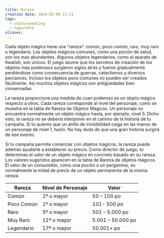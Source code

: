 ```yaml
---
title: Rareza
creation date: 2024-03-04 17:21
tags:
  - state/seedling
  - type/note
aliases:
---
```

Cada objeto mágico tiene una “rareza”: común, poco común, raro, muy raro o legendario. Los objetos mágicos comunes, como una poción de salud, son los mas abundantes. Algunos objetos legendarios, como el aparato de Kwalish, son únicos. El juego asume que los secretos de creación de los objetos mas poderosos surgieron siglos atrás y fueron gradualmente perdiéndose como consecuencia de guerras, cataclismos y diversos percances. Incluso los objetos poco comunes no pueden ser creados fácilmente. Así muchos objetos mágicos son antigüedades bien conservadas.

La rareza proporciona una medida de cuan poderoso es un objeto mágico respecto a otros. Cada rareza corresponde al nivel del personaje, como se muestra en la tabla de Rareza de
Objetos Mágicos. Un personaje no encuentra normalmente un objeto mágico hasta, por ejemplo, nivel 5. Dicho esto, la rareza no se debería interponer en el camino de la historia de tu campaña. Si tu quieres que un anillo de invisibilidad caiga en las manos de un personaje de nivel 1, hazlo. No hay duda de que una gran historia surgirá de ese evento.

Si tu campaña permite comerciar con objetos mágicos, la rareza puede además ayudarte a establecer su precio. Como director de juego, tú determinas el valor de un objeto mágico en concreto basado en su rareza. Los valores sugeridos aparecen en la tabla de Rareza de objetos mágicos. El valor de un consumible, como una poción o un pergamino, es normalmente la mitad de precio de un objeto permanente de la misma rareza.

| Rareza     | Nivel de Personaje | Valor             |
| ---------- | ------------------ | ----------------- |
| Común      | 1º o mayor         | 50 – 100 po       |
| Poco Común | 1º o mayor         | 101- 500 po       |
| Raro       | 5º o mayor         | 501 – 5.000 po    |
| Muy Raro   | 11º o mayor        | 5.001 – 50.000 po |
| Legendario | 17º o mayor        | 50.001+ po        |



 
  
  


